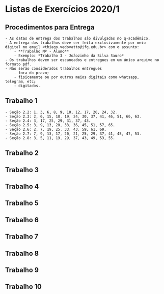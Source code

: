 # Listas de Exercícios 2020/1

## Procedimentos para Entrega

    - As datas de entrega dos trabalhos são divulgadas no q-acadêmico.
    - A entrega dos trabalhos deve ser feita exclusivamente por meio digital no email <thiago.vedovatto@ifg.edu.br> com o assunto:
        - **Trabalho Nº - Aluno**
        - Exemplo: *Trabalho 3 - Joãozinho da Silva Sauro*
    - Os trabalhos devem ser escaneados e entregues em um único arquivo no formato pdf.
    - Não serão considerados trabalhos entregues
        - fora do prazo;
        - fisicamente ou por outros meios digitais como whatsapp, telegram, etc;
        - digitados.

## Trabalho 1

    - Seção 2.2: 1, 3, 6, 8, 9, 10, 12, 17, 20, 24, 32.
    - Seção 2.3: 2, 6, 15, 18, 19, 24, 30, 37, 41, 46, 51, 60, 63.
    - Seção 2.4: 3, 17, 25, 29, 31, 37, 43.
    - Seção 2.5: 3, 9, 13, 20, 33, 36, 45, 51, 57, 65.
    - Seção 2.6: 2, 7, 19, 25, 33, 43, 59, 61, 69.
    - Seção 2.7: 7, 9, 13, 17, 20, 21, 25, 29, 37, 41, 45, 47, 53.
    - Seção 2.8: 3, 5, 11, 19, 29, 37, 43, 49, 53, 55.

## Trabalho 2
## Trabalho 3
## Trabalho 4
## Trabalho 5
## Trabalho 6
## Trabalho 7
## Trabalho 8
## Trabalho 9
## Trabalho 10
